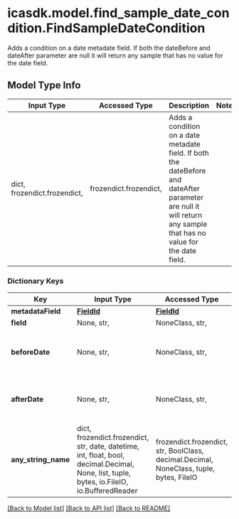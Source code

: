 # icasdk.model.find_sample_date_condition.FindSampleDateCondition

Adds a condition on a date metadate field. If both the dateBefore and dateAfter parameter are null it will return any sample that has no value for the date field.

## Model Type Info
Input Type | Accessed Type | Description | Notes
------------ | ------------- | ------------- | -------------
dict, frozendict.frozendict,  | frozendict.frozendict,  | Adds a condition on a date metadate field. If both the dateBefore and dateAfter parameter are null it will return any sample that has no value for the date field. | 

### Dictionary Keys
Key | Input Type | Accessed Type | Description | Notes
------------ | ------------- | ------------- | ------------- | -------------
**metadataField** | [**FieldId**](FieldId.md) | [**FieldId**](FieldId.md) |  | [optional] 
**field** | None, str,  | NoneClass, str,  |  | [optional] 
**beforeDate** | None, str,  | NoneClass, str,  | Before date. Format: yyyy-MM-dd&#x27;T&#x27;HH:mm:ss.SSS&#x27;Z&#x27; eg: 2017-01-10T10:47:56.039Z | [optional] 
**afterDate** | None, str,  | NoneClass, str,  | After date. Format: yyyy-MM-dd&#x27;T&#x27;HH:mm:ss.SSS&#x27;Z&#x27; eg: 2017-01-10T10:47:56.039Z | [optional] 
**any_string_name** | dict, frozendict.frozendict, str, date, datetime, int, float, bool, decimal.Decimal, None, list, tuple, bytes, io.FileIO, io.BufferedReader | frozendict.frozendict, str, BoolClass, decimal.Decimal, NoneClass, tuple, bytes, FileIO | any string name can be used but the value must be the correct type | [optional]

[[Back to Model list]](../../README.md#documentation-for-models) [[Back to API list]](../../README.md#documentation-for-api-endpoints) [[Back to README]](../../README.md)

